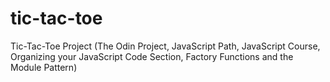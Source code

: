 # tic-tac-toe
Tic-Tac-Toe Project (The Odin Project, JavaScript Path, JavaScript Course, Organizing your JavaScript Code Section, Factory Functions and the Module Pattern)
